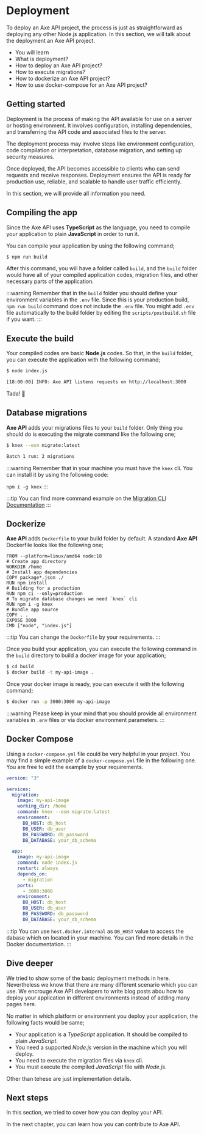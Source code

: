 # Deployment

<p class="description">
To deploy an Axe API project, the process is just as straightforward as deploying any other Node.js application. In this section, we will talk about the deployment an Axe API project.
</p>

<ul class="intro">
  <li>You will learn</li>
  <li>What is deployment?</li>
  <li>How to deploy an Axe API project?</li>
  <li>How to execute migrations?</li>
  <li>How to dockerize an Axe API project?</li>
  <li>How to use docker-compose for an Axe API project?</li>
</ul>

## Getting started

Deployment is the process of making the API available for use on a server or hosting environment. It involves configuration, installing dependencies, and transferring the API code and associated files to the server.

The deployment process may involve steps like environment configuration, code compilation or interpretation, database migration, and setting up security measures.

Once deployed, the API becomes accessible to clients who can send requests and receive responses. Deployment ensures the API is ready for production use, reliable, and scalable to handle user traffic efficiently.

In this section, we will provide all information you need.

## Compiling the app

Since the Axe API uses **TypeScript** as the language, you need to compile your application to plain **JavaScript** in order to run it.

You can compile your application by using the following command;

```bash
$ npm run build
```

After this command, you will have a folder called `build`, and the `build` folder would have all of your compiled application codes, migration files, and other necessary parts of the application.

:::warning
Remember that in the `build` folder you should define your environment variables in the `.env` file. Since this is your production build, `npm run build` command does not include the `.env` file. You might add `.env` file automatically to the build folder by editing the `scripts/postbuild.sh` file if you want.
:::

## Execute the build

Your compiled codes are basic **Node.js** codes. So that, in the `build` folder, you can execute the application with the following command;

```bash
$ node index.js

[18:00:00] INFO: Axe API listens requests on http://localhost:3000
```

Tada! :tada:

## Database migrations

**Axe API** adds your migrations files to your `build` folder. Only thing you should do is executing the migrate command like the following one;

```bash
$ knex --esm migrate:latest

Batch 1 run: 2 migrations
```

:::warning
Remember that in your machine you must have the `knex` cli. You can install it by using the following code:

`npm i -g knex`
:::

:::tip
You can find more command example on the [Migration CLI Documentation](https://knexjs.org/guide/migrations.html#migration-cli)
:::

## Dockerize

**Axe API** adds `Dockerfile` to your build folder by default. A standard **Axe API** Dockerfile looks like the following one;

```docker
FROM --platform=linux/amd64 node:18
# Create app directory
WORKDIR /home
# Install app dependencies
COPY package*.json ./
RUN npm install
# Building for a production
RUN npm ci --only=production
# To migrate database changes we need `knex` cli
RUN npm i -g knex
# Bundle app source
COPY . .
EXPOSE 3000
CMD ["node", "index.js"]
```

:::tip
You can change the `Dockerfile` by your requirements.
:::

Once you build your application, you can execute the following command in the `build` directory to build a docker image for your application;

```bash
$ cd build
$ docker build -t my-api-image .
```

Once your docker image is ready, you can execute it with the following command;

```bash
$ docker run -p 3000:3000 my-api-image
```

:::warning
Please keep in your mind that you should provide all environment variables in `.env` files or via docker environment parameters.
:::

## Docker Compose

Using a `docker-compose.yml` file could be very helpful in your project. You may find a simple example of a `docker-compose.yml` file in the following one. You are free to edit the example by your requirements.

```yaml
version: "3"

services:
  migration:
    image: my-api-image
    working_dir: /home
    command: knex --esm migrate:latest
    environment:
      DB_HOST: db_host
      DB_USER: db_user
      DB_PASSWORD: db_password
      DB_DATABASE: your_db_schema

  app:
    image: my-api-image
    command: node index.js
    restart: always
    depends_on:
      - migration
    ports:
      - 3000:3000
    environment:
      DB_HOST: db_host
      DB_USER: db_user
      DB_PASSWORD: db_password
      DB_DATABASE: your_db_schema
```

:::tip
You can use `host.docker.internal` as `DB_HOST` value to access the dabase which on located in your machine. You can find more details in the Docker documentation.
:::

## Dive deeper

We tried to show some of the basic deployment methods in here. Nevertheless we know that there are many different scenario which you can use. We encrouge Axe API developers to write blog posts abou how to deploy your application in different environments instead of adding many pages here.

No matter in which platform or environment you deploy your application, the following facts would be same;

- Your application is a _TypeScript_ application. It should be compiled to plain _JavaScript_.
- You need a supported _Node.js_ version in the machine which you will deploy.
- You need to execute the migration files via `knex` cli.
- You must execute the compiled _JavaScript_ file with _Node.js_.

Other than tehese are just implementation details.

## Next steps

In this section, we tried to cover how you can deploy your API.

In the next chapter, you can learn how you can contribute to Axe API.
